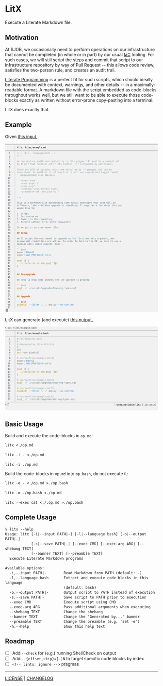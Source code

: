 # LitX

Execute a Literate Markdown file.

## Motivation

At $JOB, we occasionally need to perform operations on our infrastructure that
cannot be completed (in whole or in part) by our usual [IaC][] tooling. For such
cases, we will still script the steps and commit that script to our
infrastructure repository by way of Pull Request -- this allows code review,
satisfies the two-person rule, and creates an audit trail.

[iac]: https://en.wikipedia.org/wiki/Infrastructure_as_code

[Literate Programming][literate] is a perfect fit for such scripts, which should
ideally be documented with context, warnings, and other details -- in a
maximally-readable format. A markdown file with the script embedded as
code-blocks throughout works well, but we still want to be able to execute those
code-blocks exactly as written without error-prone copy-pasting into a terminal.

[literate]: https://en.wikipedia.org/wiki/Literate_programming

LitX does exactly that.

## Example

Given [this input][input],

![](./files/example-md.png)

LitX can generate (and execute) [this output][output],

![](./files/example-bash.png)

[input]: ./files/example.md
[output]: ./files/example.bash

## Basic Usage

Build and execute the code-blocks in `op.md`:

```console
litx <./op.md

litx -i - <./op.md

litx -i ./op.md
```

Build the code-blocks in `op.md` into `op.bash`, do not execute it:

```console
litx -o - <./op.md >./op.bash

litx -o ./op.bash <./op.md

litx --exec cat <./.op.md >./op.bash
```

## Complete Usage

```console
% litx --help
Usage: litx [-i|--input PATH|-] [-l|--language bash] [-o|--output PATH|-] 
            [-s|--save PATH|-] [--exec CMD] [--exec-arg ARG] [--shebang TEXT] 
            [--banner TEXT] [--preamble TEXT]
  Execute Literate Markdown programs

Available options:
  -i,--input PATH|-        Read Markdown from PATH (default: -)
  -l,--language bash       Extract and execute code blocks in this language
                           (default: bash)
  -o,--output PATH|-       Output script to PATH instead of execution
  -s,--save PATH|-         Save script to PATH prior to execution
  --exec CMD               Execute script using CMD
  --exec-arg ARG           Pass additional arguments when executing
  --shebang TEXT           Change the shebang
  --banner TEXT            Change the 'Generated by...' banner
  --preamble TEXT          Change the preamble (e.g. 'set -e')
  -h,--help                Show this help text
```

## Roadmap

- [ ] Add `--check` for (e.g.) running ShellCheck on output
- [ ] Add `--{offset,skip}=[-]N` to target specific code blocks by index
- [ ] `<!-- lintx: ignore -->` pragmas

---

[LICENSE](./LICENSE) | [CHANGELOG](./CHANGELOG.md)
